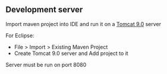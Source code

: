 ## Development server
<p>Import maven project into IDE and run it on a <a href="https://tomcat.apache.org/download-90.cgi">Tomcat 9.0</a> server</p>
<p>For Eclipse:</p>
<ul>
<li>File > Import > Existing Maven Project</li>
<li>Create Tomcat 9.0 server and Add project to it</li>
</ul>
<p>Server must be run on port 8080</p>

